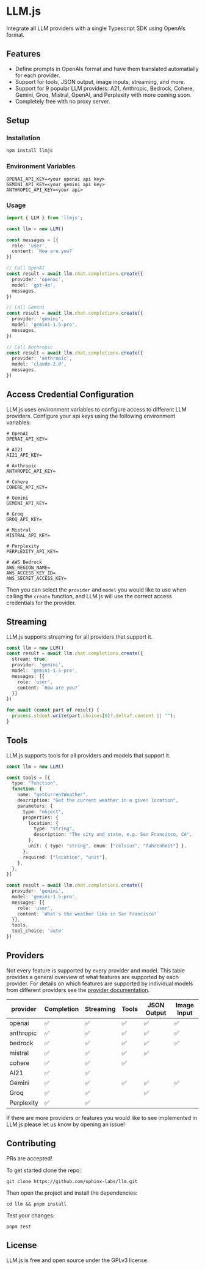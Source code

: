 # LLM.js
Integrate all LLM providers with a single Typescript SDK using OpenAIs format.

## Features
- Define prompts in OpenAIs format and have them translated automatially for each provider.
- Support for tools, JSON output, image inputs, streaming, and more.
- Support for 9 popular LLM providers: A21, Anthropic, Bedrock, Cohere, Gemini, Groq, Mistral, OpenAI, and Perplexity with more coming soon.
- Completely free with no proxy server.

## Setup 

### Installation
```bash
npm install llmjs
```

### Environment Variables
```env
OPENAI_API_KEY=<your openai api key>
GEMINI_API_KEY=<your gemini api key>
ANTHROPIC_API_KEY=<your api>
```

### Usage
```ts
import { LLM } from 'llmjs';

const llm = new LLM()

const messages = [{
  role: 'user',
  content: `How are you?`
}]

// Call OpenAI
const result = await llm.chat.completions.create({
  provider: 'openai',
  model: 'gpt-4o',
  messages,
})

// Call Gemini
const result = await llm.chat.completions.create({
  provider: 'gemini',
  model: 'gemini-1.5-pro',
  messages,
})

// Call Anthropic
const result = await llm.chat.completions.create({
  provider: 'anthropic',
  model: 'claude-2.0',
  messages,
})
```

## Access Credential Configuration
LLM.js uses environment variables to configure access to different LLM providers. Configure your api keys using the following environment variables:
```
# OpenAI
OPENAI_API_KEY=

# AI21
AI21_API_KEY=

# Anthropic
ANTHROPIC_API_KEY=

# Cohere
COHERE_API_KEY=

# Gemini
GEMINI_API_KEY=

# Groq
GROQ_API_KEY=

# Mistral
MISTRAL_API_KEY=

# Perplexity
PERPLEXITY_API_KEY=

# AWS Bedrock
AWS_REGION_NAME=
AWS_ACCESS_KEY_ID=
AWS_SECRET_ACCESS_KEY=
```

Then you can select the `provider` and `model` you would like to use when calling the `create` function, and LLM.js will use the correct access credentials for the provider.

## Streaming
LLM.js supports streaming for all providers that support it. 

```ts
const llm = new LLM()
const result = await llm.chat.completions.create({
  stream: true,
  provider: 'gemini',
  model: 'gemini-1.5-pro',
  messages: [{
    role: 'user',
    content: `How are you?`
  }]
})

for await (const part of result) {
  process.stdout.write(part.choices[0]?.delta?.content || "");
}
```

## Tools
LLM.js supports tools for all providers and models that support it.

```ts
const llm = new LLM()

const tools = [{
  type: "function",
  function: {
    name: "getCurrentWeather",
    description: "Get the current weather in a given location",
    parameters: {
      type: "object",
      properties: {
        location: {
          type: "string",
          description: "The city and state, e.g. San Francisco, CA",
        },
        unit: { type: "string", enum: ["celsius", "fahrenheit"] },
      },
      required: ["location", "unit"],
    },
  },
}]

const result = await llm.chat.completions.create({
  provider: 'gemini',
  model: 'gemini-1.5-pro',
  messages: [{
    role: 'user',
    content: `What's the weather like in San Francisco?`
  }],
  tools,
  tool_choice: 'auto'
})
```

## Providers
Not every feature is supported by every provider and model. This table provides a general overview of what features are supported
by each provider. For details on which features are supported by individual models from different providers see the [provider documentation](todo(md)).

| provider | Completion | Streaming | Tools | JSON Output | Image Input |
|---|---|---|---|---|---|
| openai | :white_check_mark: | :white_check_mark: | :white_check_mark: | :white_check_mark: | :white_check_mark: |
| anthropic | :white_check_mark: | :white_check_mark: | :white_check_mark: | :white_check_mark: | :white_check_mark: |
| bedrock | :white_check_mark: | :white_check_mark: | :white_check_mark: | :white_check_mark: | :white_check_mark: |
| mistral | :white_check_mark: | :white_check_mark: | :white_check_mark: | :white_check_mark: |  |
| cohere | :white_check_mark: | :white_check_mark: | :white_check_mark: |  |  |
| AI21 | :white_check_mark: | :white_check_mark: |  |  |  |
| Gemini | :white_check_mark: | :white_check_mark: | :white_check_mark: | :white_check_mark: | :white_check_mark: |
| Groq | :white_check_mark: | :white_check_mark: |  | :white_check_mark: |  |
| Perplexity | :white_check_mark: | :white_check_mark: |  |  |  |

If there are more providers or features you would like to see implemented in LLM.js please let us know by opening an issue!

## Contributing
PRs are accepted!

To get started clone the repo:
```
git clone https://github.com/sphinx-labs/llm.git
```

Then open the project and install the dependencies:
```
cd llm && pnpm install
```

Test your changes:
```
pnpm test
```

## License
LLM.js is free and open source under the GPLv3 license.